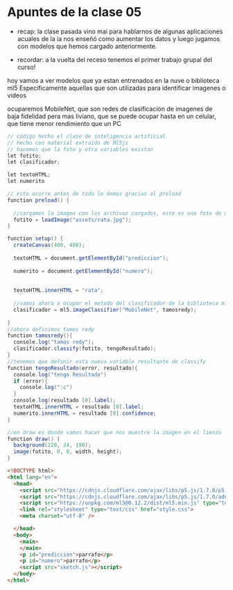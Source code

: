 # Apuntes de la clase 05 

* recap: la clase pasada vino mai para hablarnos de algunas aplicaciones acuales de la ia
nos enseñó como aumentar los datos y luego jugamos con modelos que hemos cargado anteriormente. 

* recordar: a la vuelta del receso tenemos el primer trabajo grupal del curso!

hoy vamos a ver modelos que ya estan entrenados en la nuve o biblioteca ml5 
Especificamente aquellas que son utilizadas para identificar imagenes o videos

ocuparemos MobileNet, que son redes de clasificación de imagenes de baja fidelidad pera mas liviano, que se puede ocupar hasta en un celular, que tiene menor rendimiento que un PC
 
```java
// codigo hecho el clase de inteligencia artificial
// hecho con material extraido de Ml5js
// hacemos que la foto y otra variables existan 
let fotito;
let clasificador;

let textoHTML; 
let numerito

// esto ocurre antes de todo lo demas gracias al preload
function preload() {
  
  //cargamos la imagen con los archivos cargados, este es una foto de una rata "folder/archivo"
  fotito = loadImage("assets/rata.jpg");
}

function setup() {
  createCanvas(400, 400);
  
  textoHTML = document.getElementById("prediccion");
  
  numerito = document.getElementById("numero");
  
  
  textoHTML.innerHTML = "rata";
  
  //vamos ahora a ocupar el metodo del clasificador de la biblioteca ml5js
  clasificador = ml5.imageClassifier("MobileNet", tamosredy);
  
}
//ahora definimos tamos redy
function tamosredy(){
  console.log("tamos redy");
  clasificador.classify(fotito, tengoResultado);
}
//tenemos que definir esta nueva variable resultante de classify
function tengoResultado(error, resultado){
  console.log("tengo Resultado")
  if (error){
    console.log(":c")
  }
  console.log(resultado [0].label);
  textoHTML.innerHTML = resultado [0].label;
  numerito.innerHTML = resultado [0].confidence;
}

//en draw es donde vamos hacer que nos muestre la imagen en el lienzo 
function draw() {
  background(220, 24, 190);
  image(fotito, 0, 0, width, height);
}
```

```HTML
<!DOCTYPE html>
<html lang="en">
  <head>
    <script src="https://cdnjs.cloudflare.com/ajax/libs/p5.js/1.7.0/p5.js"></script>
    <script src="https://cdnjs.cloudflare.com/ajax/libs/p5.js/1.7.0/addons/p5.sound.min.js"></script>
    <script src="https://unpkg.com/ml5@0.12.2/dist/ml5.min.js" type="text/javascript"></script>
    <link rel="stylesheet" type="text/css" href="style.css">
    <meta charset="utf-8" />

  </head>
  <body>
    <main>
    </main>
    <p id="prediccion">parrafo</p>
    <p id="numero">parrafo</p>
    <script src="sketch.js"></script>
  </body>
</html>
```
